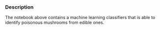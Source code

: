 ### Description
The notebook above contains a machine learning classifiers that is able to identify poisonous mushrooms from edible ones.
